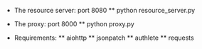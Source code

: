 * The resource server: port 8080
** python resource_server.py

* The proxy: port 8000
** python proxy.py

* Requirements:
** aiohttp
** jsonpatch
** authlete
** requests

